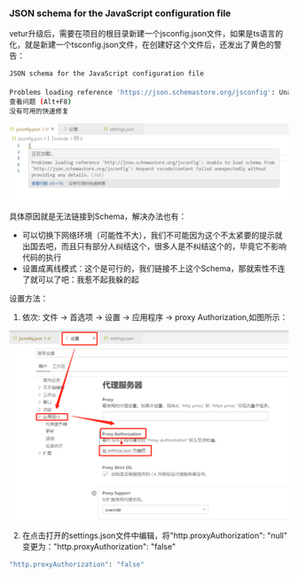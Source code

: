 ### JSON schema for the JavaScript configuration file

vetur升级后，需要在项目的根目录新建一个jsconfig.json文件，如果是ts语言的化，就是新建一个tsconfig.json文件，在创建好这个文件后，还发出了黄色的警告：

```bash
JSON schema for the JavaScript configuration file

Problems loading reference 'https://json.schemastore.org/jsconfig': Unable to load schema from 'https://json.schemastore.org/jsconfig': Request vscode/content failed unexpectedly without providing any details.(768)
查看问题 (Alt+F8)
没有可用的快速修复
```

![JSON schema for the JavaScript configuration file](../public/images/i21.png)

具体原因就是无法链接到Schema，解决办法也有：

* 可以切换下网络环境（可能性不大），我们不可能因为这个不太紧要的提示就出国去吧，而且只有部分人纠结这个，很多人是不纠结这个的，毕竟它不影响代码的执行
* 设置成离线模式：这个是可行的，我们链接不上这个Schema，那就索性不连了就可以了吧：我惹不起我躲的起

设置方法：

1. 依次: 文件 -> 首选项 -> 设置 -> 应用程序 -> proxy Authorization,如图所示：

![proxy Authorization设置](../public/images/i22.png)

2. 在点击打开的settings.json文件中编辑，将"http.proxyAuthorization": "null" 变更为："http.proxyAuthorization": "false"

```bash
"http.proxyAuthorization": "false"
```